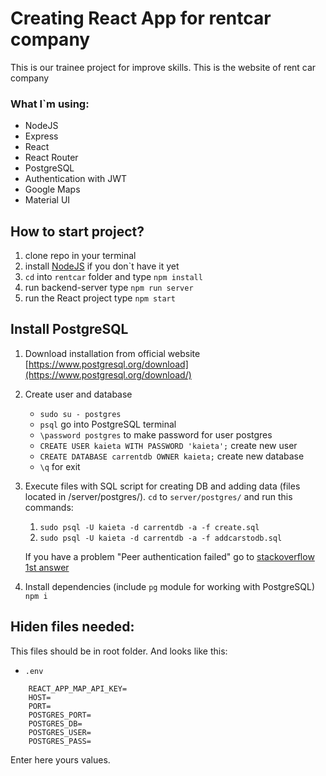 # Creating React App for rentcar company

This is our trainee project for improve skills.
This is the website of rent car company 

### What I`m using:
* NodeJS 
* Express
* React
* React Router
* PostgreSQL
* Authentication with JWT 
* Google Maps
* Material UI

## How to start project?

1. clone repo in your terminal 
2. install [NodeJS](https://nodejs.org/) if you don`t have it yet
3. `cd` into `rentcar` folder and type `npm install`
4. run backend-server type `npm run server`
5. run the React project type `npm start`

## Install PostgreSQL
1. Download installation from official website [https://www.postgresql.org/download](https://www.postgresql.org/download/)
2. Create user and database
    * `sudo su - postgres`
    * `psql` go into PostgreSQL terminal
    * `\password postgres` to make password for user postgres
    * `CREATE USER kaieta WITH PASSWORD 'kaieta';` create new user
    * `CREATE DATABASE carrentdb OWNER kaieta;` create new database
    * `\q` for exit
3. Execute files with SQL script for creating DB and adding data (files located in /server/postgres/). `cd` to `server/postgres/` and run this commands:
    1. `sudo psql -U kaieta -d carrentdb -a -f create.sql`
    2. `sudo psql -U kaieta -d carrentdb -a -f addcarstodb.sql`

    If you have a problem "Peer authentication failed" go to [stackoverflow 1st answer](https://stackoverflow.com/questions/18664074/getting-error-peer-authentication-failed-for-user-postgres-when-trying-to-ge)
4. Install dependencies (include `pg` module for working with PostgreSQL) `npm i`

## Hiden files needed:
This files should be in root folder. And looks like this: 
* `.env`

```
    REACT_APP_MAP_API_KEY=
    HOST=
    PORT=
    POSTGRES_PORT=
    POSTGRES_DB=
    POSTGRES_USER=
    POSTGRES_PASS=
```
Enter here yours values.